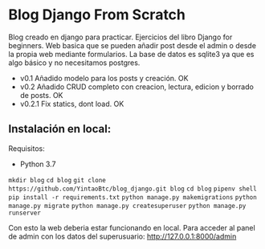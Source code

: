 # Blog Django From Scratch 


Blog creado en django para practicar. Ejercicios del libro Django for beginners. Web basica que se pueden añadir post desde el admin o desde la propia web mediante formularios. La base de datos es sqlite3 ya que es algo básico y no necesitamos postgres. 

- v0.1    Añadido modelo para los posts y creación. OK
- v0.2    Añadido CRUD completo con creacion, lectura, edicion y borrado de posts. OK
- v0.2.1  Fix statics, dont load. OK


## Instalación en local:

Requisitos:
- Python 3.7

`mkdir blog`
`cd blog`
`git clone https://github.com/YintaoBtc/blog_django.git blog`
`cd blog`
`pipenv shell`
`pip install -r requirements.txt`
`python manage.py makemigrations`
`python manage.py migrate`
`python manage.py createsuperuser`
`python manage.py runserver`

Con esto la web deberia estar funcionando en local. Para acceder al panel de admin con los datos del superusuario:
http://127.0.0.1:8000/admin


